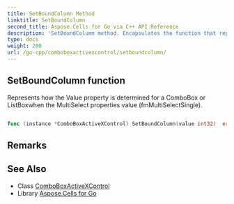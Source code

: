 ```yaml
---
title: SetBoundColumn Method 
linktitle: SetBoundColumn
second_title: Aspose.Cells for Go via C++ API Reference
description: 'SetBoundColumn method. Encapsulates the function that represents setboundcolumn in Go.'
type: docs
weight: 200
url: /go-cpp/comboboxactivexcontrol/setboundcolumn/
---
```


## SetBoundColumn function

Represents how the Value property is determined for a ComboBox or ListBoxwhen the MultiSelect properties value (fmMultiSelectSingle).

```go

func (instance *ComboBoxActiveXControl) SetBoundColumn(value int32)  error

```

## Remarks


## See Also

* Class [ComboBoxActiveXControl](../)
* Library [Aspose.Cells for Go](../../)
